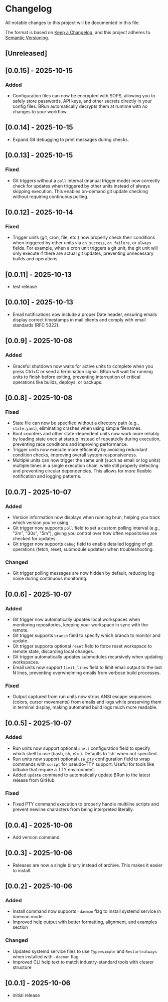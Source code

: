 # Changelog

All notable changes to this project will be documented in this file.

The format is based on [Keep a Changelog](https://keepachangelog.com/en/1.1.0/),
and this project adheres to
[Semantic Versioning](https://semver.org/spec/v2.0.0.html).

## [Unreleased]

## [0.0.15] - 2025-10-15

### Added

- Configuration files can now be encrypted with SOPS, allowing you to safely
  store passwords, API keys, and other secrets directly in your config files.
  BRun automatically decrypts them at runtime with no changes to your workflow.

## [0.0.14] - 2025-10-15

- Expand Git debugging to print messages during checks.

## [0.0.13] - 2025-10-15

### Fixed

- Git triggers without a `poll` interval (manual trigger mode) now correctly
  check for updates when triggered by other units instead of always skipping
  execution. This enables on-demand git update checking without requiring
  continuous polling.

## [0.0.12] - 2025-10-14

### Fixed

- Trigger units (git, cron, file, etc.) now properly check their conditions when
  triggered by other units via `on_success`, `on_failure`, or `always` fields.
  For example, when a cron unit triggers a git unit, the git unit will only
  execute if there are actual git updates, preventing unnecessary builds and
  operations.

## [0.0.11] - 2025-10-13

- test release

## [0.0.10] - 2025-10-13

- Email notifications now include a proper Date header, ensuring emails display
  correct timestamps in mail clients and comply with email standards (RFC 5322).

## [0.0.9] - 2025-10-08

### Added

- Graceful shutdown now waits for active units to complete when you press Ctrl+C
  or send a termination signal. BRun will wait for running units to finish
  before exiting, preventing interruption of critical operations like builds,
  deploys, or backups.

## [0.0.8] - 2025-10-08

### Fixed

- State file can now be specified without a directory path (e.g., `state.yaml`),
  eliminating crashes when using simple filenames.
- Boot counters and other state-dependent units now work more reliably by
  loading state once at startup instead of repeatedly during execution,
  preventing race conditions and improving performance.
- Trigger units now execute more efficiently by avoiding redundant condition
  checks, improving overall system responsiveness.
- Multiple units can now trigger the same unit (such as email or log units)
  multiple times in a single execution chain, while still properly detecting and
  preventing circular dependencies. This allows for more flexible notification
  and logging patterns.

## [0.0.7] - 2025-10-07

### Added

- Version information now displays when running brun, helping you track which
  version you're using.
- Git trigger now supports `poll` field to set a custom polling interval (e.g.,
  "2m", "30s", "5m"), giving you control over how often repositories are checked
  for updates.
- Git trigger now supports `debug` field to enable detailed logging of git
  operations (fetch, reset, submodule updates) when troubleshooting.

### Changed

- Git trigger polling messages are now hidden by default, reducing log noise
  during continuous monitoring.

## [0.0.6] - 2025-10-07

### Added

- Git trigger now automatically updates local workspaces when monitoring
  repositories, keeping your workspace in sync with the remote.
- Git trigger supports `branch` field to specify which branch to monitor and
  update.
- Git trigger supports optional `reset` field to force reset workspace to remote
  state, discarding local changes.
- Git trigger automatically updates submodules recursively when updating
  workspaces.
- Email units now support `limit_lines` field to limit email output to the last
  N lines, preventing overwhelming emails from verbose build processes.

### Fixed

- Output captured from run units now strips ANSI escape sequences (colors,
  cursor movements) from emails and logs while preserving them in terminal
  display, making automated build logs much more readable.

## [0.0.5] - 2025-10-07

### Added

- Run units now support optional `shell` configuration field to specify which
  shell to use (bash, sh, etc.). Defaults to 'sh' when not specified.
- Run units now support optional `use_pty` configuration field to wrap commands
  with `script` for pseudo-TTY support. Useful for tools like bitbake that
  require a TTY environment.
- Added `update` command to automatically update BRun to the latest release from
  GitHub.

### Fixed

- Fixed PTY command execution to properly handle multiline scripts and prevent
  newline characters from being interpreted literally.

## [0.0.4] - 2025-10-06

- Add version command.

## [0.0.3] - 2025-10-06

- Releases are now a single binary instead of archive. This makes it easier to
  install.

## [0.0.2] - 2025-10-06

### Added

- Install command now supports `-daemon` flag to install systemd service in
  daemon mode
- Improved help output with better formatting, alignment, and examples section

### Changed

- Updated systemd service files to use `Type=simple` and `Restart=always` when
  installed with `-daemon` flag
- Improved CLI help text to match industry-standard tools with clearer structure

## [0.0.1] - 2025-10-06

- initial release
